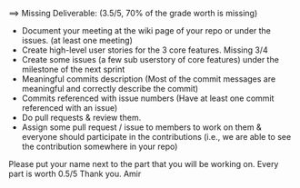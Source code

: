 ==> Missing Deliverable: (3.5/5, 70% of the grade worth is missing) 

-	Document your meeting at the wiki page of your repo or under the issues. (at least one meeting)
-	Create high-level user stories for the 3 core features. Missing 3/4
-	Create some issues (a few sub userstory of core features) under the milestone of the next sprint
-	Meaningful commits description (Most of the commit messages are meaningful and correctly describe the commit)
-	Commits referenced with issue numbers (Have at least one commit referenced with an issue)
-	Do pull requests & review them.
-	Assign some pull request / issue to members to work on them & everyone should participate in the contributions (i.e., we are able to see the contribution somewhere in your repo)

Please put your name next to the part that you will be working on. Every part is worth 0.5/5
Thank you. Amir
